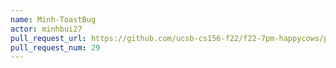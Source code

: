 ```yaml
---
name: Minh-ToastBug
actor: minhbui27
pull_request_url: https://github.com/ucsb-cs156-f22/f22-7pm-happycows/pull/29
pull_request_num: 29
---
```

